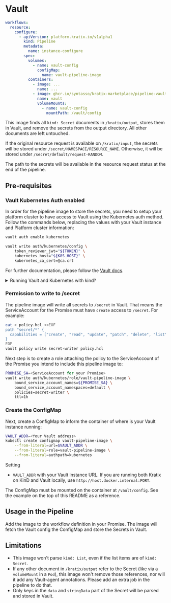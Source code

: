 # Vault

```yaml
workflows:
  resource:
    configure:
      - apiVersion: platform.kratix.io/v1alpha1
        kind: Pipeline
        metadata:
          name: instance-configure
        spec:
          volumes:
            - name: vault-config
              configMap:
                name: vault-pipeline-image
          containers:
            - image: ...
              name: ...
            - image: ghcr.io/syntasso/kratix-marketplace/pipeline-vault-image:v0.2.0
              name: vault
              volumeMounts:
                - name: vault-config
                  mountPath: /vault/config
```

This image finds all `kind: Secret` documents in `/kratix/output`, stores them
in Vault, and remove the secrets from the output directory. All other documents
are left untouched.

If the original resource request is available on `/kratix/input`, the secrets will be stored
under `/secret/NAMESPACE/RESOURCE_NAME`. Otherwise, it will be stored under
`/secret/default/request-RANDOM`.

The path to the secrets will be available in the resource request status at the end of the
pipeline.

## Pre-requisites

### Vault Kubernetes Auth enabled

In order for the pipeline image to store the secrets, you need to setup your platform
cluster to have access to Vault using the Kubernetes auth method. Follow the commands
below, replacing the values with your Vault instance and Platform cluster information:

```bash
vault auth enable kubernetes

vault write auth/kubernetes/config \
    token_reviewer_jwt="${TOKEN}" \
    kubernetes_host="${K8S_HOST}" \
    kubernetes_ca_cert=@ca.crt
```

For further
documentation, please follow the [Vault
docs](https://developer.hashicorp.com/vault/docs/auth/kubernetes).

<details>
<summary>Running Vault and Kubernetes with kind?</summary>
<br />

For the JWT Token Reviewer, you can:

- Create a ServiceAccount for this pipeline stage:
  ```
  kubectl create serviceaccount vault-auth-delegator
  ```
- Create a ClusterRoleBinding binding the `system:auth-deletagor` ClusterRole to the ServiceAccount
  ```
  kubectl create clusterrolebinding role-tokenreview-binding \
      --clusterrole=system:auth-delegator \
      --serviceaccount=default:vault-auth-delegator
  ```
- Create a Secret and attach it to the ServiceAccount:
  ```
  kubectl apply -f - <<EOF
  apiVersion: v1
  kind: Secret
  metadata:
    name: vault-auth-token
    annotations:
      kubernetes.io/service-account.name: vault-auth-delegator
  type: kubernetes.io/service-account-token
  EOF
  ```
- Extract the JWT token:
  ```
  kubectl describe secrets/vault-auth-token
  ```

For the Kubernetes Host, you can run:

```bash
kubectl cluster-info
```

For the Kubernetes CA Certificate, run:

```bash
kubectl config view --raw --minify --flatten -o jsonpath='{.clusters[].cluster}' | yq '."certificate-authority-data"' | base64 -d
```

</details>

### Permission to write to /secret

The pipeline image will write all secrets to `/secret` in Vault. That means the
ServiceAccount for the Promise must have `create` access to `/secret`. For example:

```bash
cat > policy.hcl <<EOF
path "secret/*" {
  capabilities = ["create", "read", "update", "patch", "delete", "list"]
}
EOF
vault policy write secret-writer policy.hcl
```

Next step is to create a role attaching the policy to the ServiceAccount of the Promise
you intend to include this pipeline image to:

```bash
PROMISE_SA=<ServiceAccount for your Promise>
vault write auth/kubernetes/role/vault-pipeline-image \
    bound_service_account_names=${PROMISE_SA} \
    bound_service_account_namespaces=default \
    policies=secret-writer \
    ttl=1h
```

### Create the ConfigMap

Next, create a ConfigMap to inform the container of where is your Vault instance running:

```bash
VAULT_ADDR=<Your Vault address>
kubectl create configmap vault-pipeline-image \
    --from-literal=url=$VAULT_ADDR \
    --from-literal=role=vault-pipeline-image \
    --from-literal=authpath=kubernetes
```

Setting

- `VAULT_ADDR` with your Vault instance URL. If you are running both Kratix on KinD and
  Vault locally, use `http://host.docker.internal:PORT`.

The ConfigMap must be mounted on the container at `/vault/config`. See the
example on the top of this README as a reference.

## Usage in the Pipeline

Add the image to the workflow definition in your Promise. The image will
fetch the Vault config the ConfigMap and store the Secrets in Vault.

## Limitations

- This image won't parse `kind: List`, even if the list items are of `kind: Secret`.
- If any other document in `/kratix/output` refer to the Secret (like via a `volumeMount` in a
  `Pod`), this image won't remove those references, nor will it add any Vault-agent
  annotations. Please add an extra job in the pipeline to do that.
- Only keys in the `data` and `stringData` part of the Secret will be parsed
  and stored in Vault.
